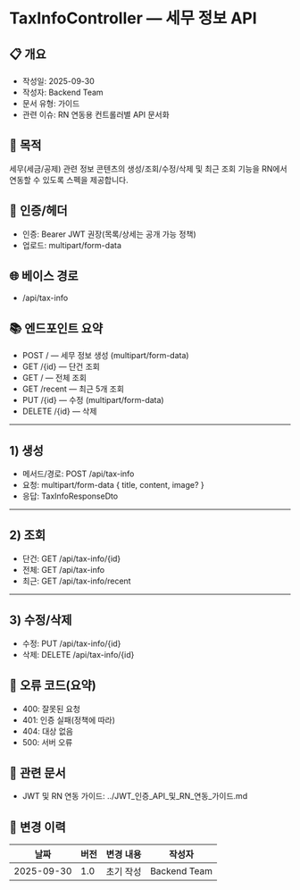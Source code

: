 # TaxInfoController — 세무 정보 API

## 📋 개요

- 작성일: 2025-09-30
- 작성자: Backend Team
- 문서 유형: 가이드
- 관련 이슈: RN 연동용 컨트롤러별 API 문서화

## 🎯 목적

세무(세금/공제) 관련 정보 콘텐츠의 생성/조회/수정/삭제 및 최근 조회 기능을 RN에서 연동할 수 있도록 스펙을 제공합니다.

## 🔐 인증/헤더

- 인증: Bearer JWT 권장(목록/상세는 공개 가능 정책)
- 업로드: multipart/form-data

## 🌐 베이스 경로

- /api/tax-info

## 📚 엔드포인트 요약

- POST / — 세무 정보 생성 (multipart/form-data)
- GET /{id} — 단건 조회
- GET / — 전체 조회
- GET /recent — 최근 5개 조회
- PUT /{id} — 수정 (multipart/form-data)
- DELETE /{id} — 삭제

---

## 1) 생성

- 메서드/경로: POST /api/tax-info
- 요청: multipart/form-data { title, content, image? }
- 응답: TaxInfoResponseDto

---

## 2) 조회

- 단건: GET /api/tax-info/{id}
- 전체: GET /api/tax-info
- 최근: GET /api/tax-info/recent

---

## 3) 수정/삭제

- 수정: PUT /api/tax-info/{id}
- 삭제: DELETE /api/tax-info/{id}

## 🚨 오류 코드(요약)

- 400: 잘못된 요청
- 401: 인증 실패(정책에 따라)
- 404: 대상 없음
- 500: 서버 오류

## 🔗 관련 문서

- JWT 및 RN 연동 가이드: ../JWT_인증_API_및_RN_연동_가이드.md

## 📅 변경 이력

 날짜         | 버전  | 변경 내용 | 작성자          
------------|-----|-------|--------------
 2025-09-30 | 1.0 | 초기 작성 | Backend Team 

